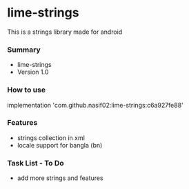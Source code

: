 # lime-strings #

This is a strings library made for android

### Summary ###

* lime-strings
* Version 1.0


### How to use ###

implementation 'com.github.nasif02:lime-strings:c6a927fe88'


### Features ###

* strings collection in xml
* locale support for bangla (bn)


### Task List - To Do ###

* add more strings and features